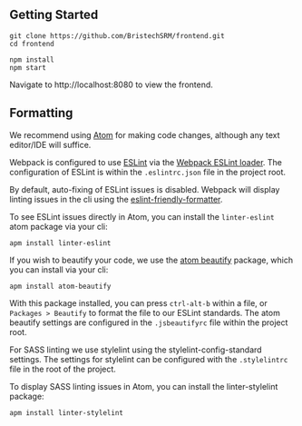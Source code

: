 ## Getting Started

```
git clone https://github.com/BristechSRM/frontend.git
cd frontend

npm install
npm start
```

Navigate to http://localhost:8080 to view the frontend.

## Formatting

We recommend using [Atom](https://atom.io/) for making code changes, although any text editor/IDE will suffice.

Webpack is configured to use [ESLint](http://eslint.org/) via the [Webpack ESLint loader](https://github.com/MoOx/eslint-loader). The configuration of ESLint is within the `.eslintrc.json` file in the project root.

By default, auto-fixing of ESLint issues is disabled. Webpack will display linting issues in the cli using the [eslint-friendly-formatter](https://github.com/royriojas/eslint-friendly-formatter).

To see ESLint issues directly in Atom, you can install the `linter-eslint` atom package via your cli:

```
apm install linter-eslint
```

If you wish to beautify your code, we use the [atom beautify](https://atom.io/packages/atom-beautify) package, which you can install via your cli:

```
apm install atom-beautify
```

With this package installed, you can press `ctrl-alt-b` within a file, or `Packages > Beautify` to format the file to our ESLint standards. The atom beautify settings are configured in the `.jsbeautifyrc` file within the project root.

For SASS linting we use stylelint using the stylelint-config-standard settings. The settings for stylelint can be configured with the `.stylelintrc` file in the root of the project.

To display SASS linting issues in Atom, you can install the linter-stylelint package:

```
apm install linter-stylelint
```
